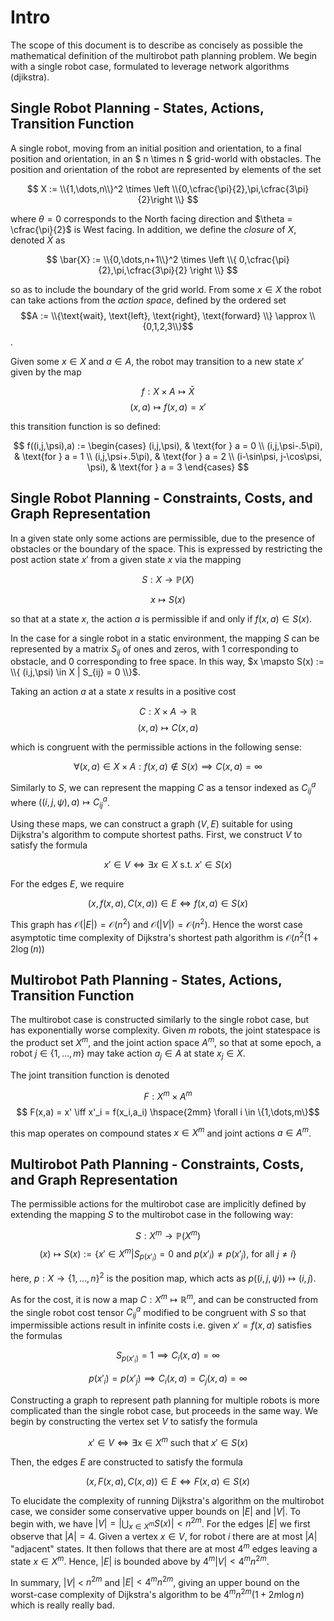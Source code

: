 # Intro
The scope of this document is to describe as concisely as possible the mathematical definition of the multirobot path planning problem. We begin with a single robot case, formulated to leverage network algorithms (djikstra).

## Single Robot Planning - States, Actions, Transition Function
A single robot, moving from an initial position and orientation, to a final position and orientation, in an $ n \times n $ grid-world with obstacles. The position and orientation of the robot are represented by elements of the set

$$ X := \\{1,\dots,n\\}^2 \times \left \\{0,\cfrac{\pi}{2},\pi,\cfrac{3\pi}{2}\right \\} $$

where $\theta = 0$ corresponds to the North facing direction and $\theta = \cfrac{\pi}{2}$ is West facing. In addition, we define the *closure* of $X$, denoted $\bar{X}$ as 

$$ \bar{X} := \\{0,\dots,n+1\\}^2 \times \left \\{ 0,\cfrac{\pi}{2},\pi,\cfrac{3\pi}{2} \right \\} $$

so as to include the boundary of the grid world. From some $x \in X$ the robot can take actions from the *action space*, defined by the ordered set $$A := \\{\text{wait}, \text{left}, \text{right}, \text{forward} \\} \approx \\{0,1,2,3\\}$$.

Given some $x \in X$ and $a \in A$, the robot may transition to a new state $x'$ given by the map

$$ f: X \times A \mapsto \bar{X} $$
$$ (x,a) \mapsto f(x,a) = x' $$

this transition function is so defined:

$$
f((i,j,\psi),a) := \begin{cases}
 (i,j,\psi), & \text{for } a = 0 \\
 (i,j,\psi-.5\pi), & \text{for } a = 1 \\
 (i,j,\psi+.5\pi), & \text{for } a = 2 \\
 (i-\sin\psi, j-\cos\psi, \psi), & \text{for } a = 3
\end{cases}
$$

## Single Robot Planning - Constraints, Costs, and Graph Representation

In a given state only some actions are permissible, due to the presence of obstacles or the boundary of the space. This is expressed by restricting the post action state $x'$ from a given state $x$ via the mapping 

$$ S: X \to \mathbb{P}(X) $$

$$ x \mapsto S(x) $$

so that at a state $x$, the action $a$ is permissible if and only if $f(x,a) \in S(x)$. 

In the case for a single robot in a static environment, the mapping $S$ can be represented by a matrix $S_{ij}$ of ones and zeros, with $1$ corresponding to obstacle, and $0$ corresponding to free space. In this way, $x \mapsto S(x) := \\{ (i,j,\psi) \in X | S_{ij} = 0 \\}$.

Taking an action $a$ at a state $x$ results in a positive cost

$$C: X \times A \to \mathbb{R} $$
$$ (x,a) \mapsto C(x,a) $$

which is congruent with the permissible actions in the following sense:

$$ \forall (x,a) \in X \times A: f(x,a) \not \in S(x) \implies C(x,a) = \infty$$

Similarly to $S$, we can represent the mapping $C$ as a tensor indexed as $C_{ij}^a$ where $((i,j,\psi),a) \mapsto C_{ij}^a$.

Using these maps, we can construct a graph $(V,E)$ suitable for using Dijkstra's algorithm to compute shortest paths. First, we construct $V$ to satisfy the formula

$$ x' \in V \iff \exists x \in X \text{ s.t. } x' \in S(x) $$

For the edges $E$, we require 

$$ (x,f(x,a),C(x,a)) \in E \iff f(x,a) \in S(x) $$

This graph has $\mathcal{O}(|E|) = \mathcal{O}(n^2)$ and $\mathcal{O}(|V|) = \mathcal{O}(n^2)$. Hence the worst case asymptotic time complexity of Dijkstra's shortest path algorithm is $\mathcal{O}(n^2(1+2\log(n))$

## Multirobot Path Planning - States, Actions, Transition Function

The multirobot case is constructed similarly to the single robot case, but has exponentially worse complexity. Given $m$ robots, the joint statespace is the product set $X^m$, and the joint action space $A^m$, so that at some epoch, a robot $j \in \{1,\dots,m\}$ may take action $a_j \in A$ at state $x_j \in X$.

The joint transition function is denoted

$$ F: X^m \times A^m $$
$$ F(x,a) = x' \iff x'_i = f(x_i,a_i) \hspace{2mm} \forall i \in \{1,\dots,m\}$$

this map operates on compound states $x \in X^m$ and joint actions $a \in A^m$.

## Multirobot Path Planning - Constraints, Costs, and Graph Representation

The permissible actions for the multirobot case are implicitly defined by extending the mapping $S$ to the multirobot case in the following way:

$$ S: X^m \to \mathbb{P}(X^m)$$
$$(x) \mapsto S(x) := \{x' \in X^m | S_{p(x'_i)} = 0 \text{ and } p(x'_i) \neq p(x'_j) \text{, for all } j \neq i \}$$

here, $p:X \to \{1,\dots,n\}^2$ is the position map, which acts as $p((i,j,\psi)) \mapsto (i,j)$.

As for the cost, it is now a map $C: X^m \mapsto \mathbb{R}^m$, and can be constructed from the single robot cost tensor $C_{ij}^a$ modified to be congruent with $S$ so that impermissible actions result in infinite costs i.e. given $x' = f(x,a)$ satisfies the formulas

$$S_{p(x'_i)} = 1 \implies C_i(x,a) = \infty $$

$$p(x'_i) = p(x'_j) \implies C_i(x,a) = C_j(x,a) = \infty$$

Constructing a graph to represent path planning for multiple robots is more complicated than the single robot case, but proceeds in the same way. We begin by constructing the vertex set $V$ to satisfy the formula

$$ x' \in V \iff \exists x \in X^m \text{ such that } x' \in S(x) $$

Then, the edges $E$ are constructed to satisfy the formula

$$ (x, F(x,a), C(x,a)) \in E \iff F(x,a) \in S(x) $$

To elucidate the complexity of running Dijkstra's algorithm on the multirobot case, we consider some conservative upper bounds on $|E|$ and $|V|$. To begin with, we have $|V| = | \bigcup_{x \in X^m} S(x) | < n^{2m}$. For the edges $|E|$ we first observe that $|A| = 4$. Given a vertex $x \in V$, for robot $i$ there are at most $|A|$ "adjacent" states. It then follows that there are at most $4^m$ edges leaving a state $x \in X^m$. Hence, $|E|$ is bounded above by $4^m |V| < 4^m n^{2m}$. 

In summary, $|V|$ < $n^{2m}$ and $|E| < 4^m n^{2m}$, giving an upper bound on the worst-case complexity of Dijkstra's algorithm to be $4^m n^{2m}(1+2m \log n)$ which is really really bad.